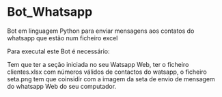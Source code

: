 # Bot_Whatsapp
Bot em linguagem Python para enviar mensagens aos contatos do whatsapp que estão num ficheiro excel


Para executal este Bot é necessário:

Tem que ter a seção iniciada no seu Watsapp Web,
ter o ficheiro clientes.xlsx com números válidos de contactos do watsapp,
o ficheiro seta.png tem que coinsidir com a imagem da seta de envio de mensagem do whatsapp Web do seu computador.
